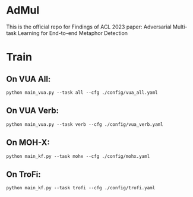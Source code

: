 # AdMul
This is the official repo for Findings of ACL 2023 paper: Adversarial Multi-task Learning for End-to-end Metaphor Detection

# Train
## On VUA All: 

```
python main_vua.py --task all --cfg ./config/vua_all.yaml
```

## On VUA Verb:
```
python main_vua.py --task verb --cfg ./config/vua_verb.yaml
```

## On MOH-X:
```
python main_kf.py --task mohx --cfg ./config/mohx.yaml
```

## On TroFi:
```
python main_kf.py --task trofi --cfg ./config/trofi.yaml
```
